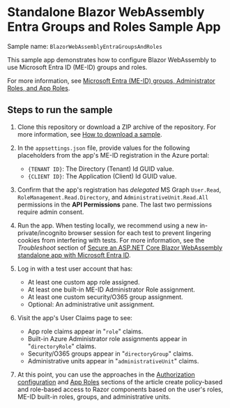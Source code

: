 # Standalone Blazor WebAssembly Entra Groups and Roles Sample App

Sample name: `BlazorWebAssemblyEntraGroupsAndRoles`

This sample app demonstrates how to configure Blazor WebAssembly to use Microsoft Entra ID (ME-ID) groups and roles.

For more information, see [Microsoft Entra (ME-ID) groups, Administrator Roles, and App Roles](https://learn.microsoft.com/aspnet/core/blazor/security/webassembly/microsoft-entra-id-groups-and-roles).

## Steps to run the sample

1. Clone this repository or download a ZIP archive of the repository. For more information, see [How to download a sample](https://learn.microsoft.com/aspnet/core/introduction-to-aspnet-core#how-to-download-a-sample).

1. In the `appsettings.json` file, provide values for the following placeholders from the app's ME-ID registration in the Azure portal:

   * `{TENANT ID}`: The Directory (Tenant) Id GUID value.
   * `{CLIENT ID}`: The Application (Client) Id GUID value.

1. Confirm that the app's registration has *delegated* MS Graph `User.Read`, `RoleManagement.Read.Directory`, and `AdministrativeUnit.Read.All` permissions in the **API Permissions** pane. The last two permissions require admin consent.
  
1. Run the app. When testing locally, we recommend using a new in-private/incognito browser session for each test to prevent lingering cookies from interfering with tests. For more information, see the *Troubleshoot* section of [Secure an ASP.NET Core Blazor WebAssembly standalone app with Microsoft Entra ID](https://learn.microsoft.com/aspnet/core/blazor/security/webassembly/standalone-with-microsoft-entra-id#troubleshoot).

1. Log in with a test user account that has:

   * At least one custom app role assigned.
   * At least one built-in ME-ID Administrator Role assignment.
   * At least one custom security/O365 group assignment.
   * Optional: An administrative unit assignment.

1. Visit the app's User Claims page to see:

   * App role claims appear in "`role`" claims.
   * Built-in Azure Administrator role assignments appear in "`directoryRole`" claims.
   * Security/O365 groups appear in "`directoryGroup`" claims.
   * Administrative units appear in "`administrativeUnit`" claims.

1. At this point, you can use the approaches in the [Authorization configuration](https://learn.microsoft.com/aspnet/core/blazor/security/webassembly/microsoft-entra-id-groups-and-roles#authorization-configuration) and [App Roles](https://learn.microsoft.com/aspnet/core/blazor/security/webassembly/microsoft-entra-id-groups-and-roles#app-roles) sections of the article create policy-based and role-based access to Razor components based on the user's roles, ME-ID built-in roles, groups, and administrative units.
